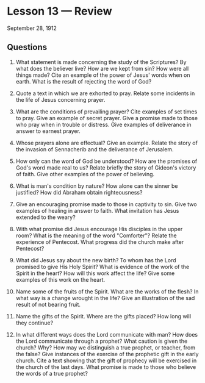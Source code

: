 # Lesson 13 — Review

September 28, 1912

## Questions

1. What statement is made concerning the study of the Scriptures? By what does the believer live? How are we kept from sin? How were all things made? Cite an example of the power of Jesus' words when on earth. What is the result of rejecting the word of God?

2. Quote a text in which we are exhorted to pray. Relate some incidents in the life of Jesus concerning prayer.

3. What are the conditions of prevailing prayer? Cite examples of set times to pray. Give an example of secret prayer. Give a promise made to those who pray when in trouble or distress. Give examples of deliverance in answer to earnest prayer.

4. Whose prayers alone are effectual? Give an example. Relate the story of the invasion of Sennacherib and the deliverance of Jerusalem.

5. How only can the word of God be understood? How are the promises of God's word made real to us? Relate briefly the story of Gideon's victory of faith. Give other examples of the power of believing.

6. What is man's condition by nature? How alone can the sinner be justified? How did Abraham obtain righteousness?

7. Give an encouraging promise made to those in captivity to sin. Give two examples of healing in answer to faith. What invitation has Jesus extended to the weary?

8. With what promise did Jesus encourage His disciples in the upper room? What is the meaning of the word "Comforter"? Relate the experience of Pentecost. What progress did the church make after Pentecost?

9. What did Jesus say about the new birth? To whom has the Lord promised to give His Holy Spirit? What is evidence of the work of the Spirit in the heart? How will this work affect the life? Give some examples of this work on the heart.

10. Name some of the fruits of the Spirit. What are the works of the flesh? In what way is a change wrought in the life? Give an illustration of the sad result of not bearing fruit.

11. Name the gifts of the Spirit. Where are the gifts placed? How long will they continue?

12. In what different ways does the Lord communicate with man? How does the Lord communicate through a prophet? What caution is given the church? Why? How may we distinguish a true prophet, or teacher, from the false? Give instances of the exercise of the prophetic gift in the early church. Cite a text showing that the gift of prophecy will be exercised in the church of the last days. What promise is made to those who believe the words of a true prophet?